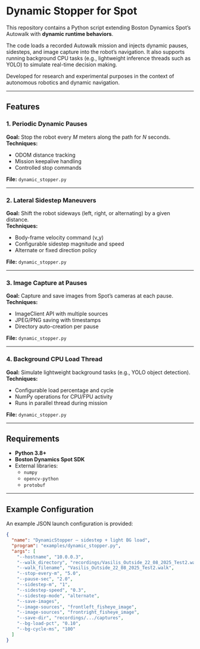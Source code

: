 # Dynamic Stopper for Spot

This repository contains a Python script extending Boston Dynamics Spot’s Autowalk with **dynamic runtime behaviors**.

The code loads a recorded Autowalk mission and injects dynamic pauses, sidesteps, and image capture into the robot’s navigation. It also supports running background CPU tasks (e.g., lightweight inference threads such as YOLO) to simulate real-time decision making.

Developed for research and experimental purposes in the context of autonomous robotics and dynamic navigation.

---

## Features

### 1. Periodic Dynamic Pauses  
**Goal:** Stop the robot every *M* meters along the path for *N* seconds.  
**Techniques:**  
- ODOM distance tracking  
- Mission keepalive handling  
- Controlled stop commands  

**File:** `dynamic_stopper.py`

---

### 2. Lateral Sidestep Maneuvers  
**Goal:** Shift the robot sideways (left, right, or alternating) by a given distance.  
**Techniques:**  
- Body-frame velocity command (v_y)  
- Configurable sidestep magnitude and speed  
- Alternate or fixed direction policy  

**File:** `dynamic_stopper.py`

---

### 3. Image Capture at Pauses  
**Goal:** Capture and save images from Spot’s cameras at each pause.  
**Techniques:**  
- ImageClient API with multiple sources  
- JPEG/PNG saving with timestamps  
- Directory auto-creation per pause  

**File:** `dynamic_stopper.py`

---

### 4. Background CPU Load Thread  
**Goal:** Simulate lightweight background tasks (e.g., YOLO object detection).  
**Techniques:**  
- Configurable load percentage and cycle  
- NumPy operations for CPU/FPU activity  
- Runs in parallel thread during mission  

**File:** `dynamic_stopper.py`

---

## Requirements

- **Python 3.8+**  
- **Boston Dynamics Spot SDK**  
- External libraries:  
  - `numpy`  
  - `opencv-python`  
  - `protobuf`  

---

## Example Configuration

An example JSON launch configuration is provided:

```json
{
  "name": "DynamicStopper — sidestep + light BG load",
  "program": "examples/dynamic_stopper.py",
  "args": [
    "--hostname", "10.0.0.3",
    "--walk_directory", "recordings/Vasilis_Outside_22_08_2025_Test2.walk",
    "--walk_filename", "Vasilis_Outside_22_08_2025_Test2.walk",
    "--stop-every-m", "5.0",
    "--pause-sec", "2.0",
    "--sidestep-m", "1",
    "--sidestep-speed", "0.3",
    "--sidestep-mode", "alternate",
    "--save-images",
    "--image-sources", "frontleft_fisheye_image",
    "--image-sources", "frontright_fisheye_image",
    "--save-dir", "recordings/.../captures",
    "--bg-load-pct", "0.10",
    "--bg-cycle-ms", "100"
  ]
}

